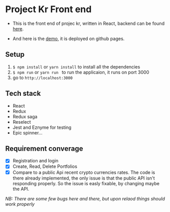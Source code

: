 # Project Kr Front end

* This is the front end of projec kr, written in React, backend can be found [here](https://github.com/FottyM/kr_api). 

* And here is the [demo](https://fottym.github.io/kr_portfolios/#/), it is deployed on github pages.

## Setup 

1. `$ npm install` or `yarn install` to install all the dependencies 
2. `$ npm run` or `yarn run ` to run the applicaion, it runs on port 3000
3. go to `http://localhost:3000`

## Tech stack
-  React 
-  Redux
-  Redux saga
-  Reselect 
-  Jest and Eznyme for testing
-  Epic spinner... 

## Requirement converage

- [x] Registration and login
- [x] Create, Read, Delete Portfolios
- [x] Compare to a public Api recent crypto currencies rates. The code is there already implemented, the only issue is that the public API isn't responding properly. So the issue is easly fixable, by changing maybe the API.

_NB: There are some few bugs here and there, but upon relaod things should work properly_


